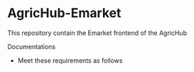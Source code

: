 # AgricHub-Emarket
This repository contain the Emarket frontend of the AgricHub

Documentations

- Meet these requirements as follows 
